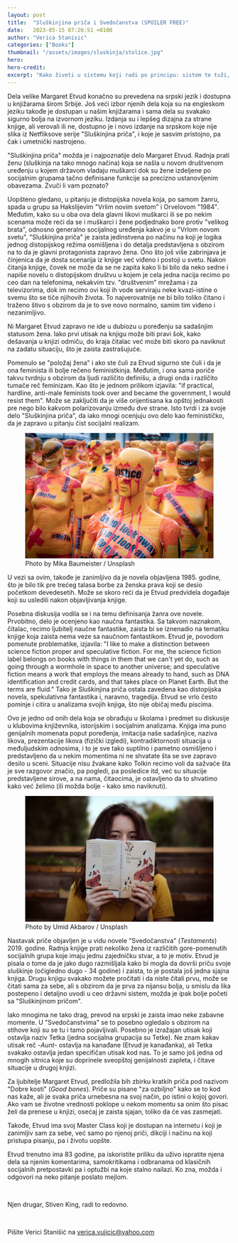 ```yaml
---
layout: post
title:  "Sluškinjina priča i Svedočanstva (SPOILER FREE)"
date:   2023-05-15 07:26:51 +0100
author: "Verica Stanisic"
categories: ["Books"]
thumbnail: "/assets/images/sluskinja/stolice.jpg"
hero: 
hero-credit: 
excerpt: "Kako živeti u sistemu koji radi po principu: sistem te tuži, sistem ti sudi"
---
```

<drop-cap>D</drop-cap>ela velike Margaret Etvud konačno su prevedena na srpski jezik i dostupna u knjižarama širom Srbije. Još veći izbor njenih dela koja su na engleskom jeziku takođe je dostupan u našim knjižarama i sama dela su svakako sigurno bolja na izvornom jeziku. Izdanja su i lepšeg dizajna za strane knjige, ali verovali ili ne, dostupno je i novo izdanje na srpskom koje nije slika iz Netfliksove serije "Sluškinjina priča", i koje je sasvim pristojno, pa čak i umetnički nastrojeno.

"Sluškinjina priča" možda je i najpoznatije delo Margaret Etvud. Radnja prati ženu (sluškinja na tako mnogo načina) koja se našla u novom društvenom uređenju u kojem državom vladaju muškarci dok su žene izdeljene po socijalnim grupama tačno definisane funkcije sa precizno ustanovljenim obavezama. Zvuči li vam poznato?

Uopšteno gledano, u pitanju je distopijska novela koja, po samom žanru, spada u grupu sa Hakslijevim "Vrlim novim svetom" i Orvelovom "1984". Međutim, kako su u oba ova dela glavni likovi muškarci ili se po nekim scenama može reći da se i muškarci i žene podjednako bore protiv "velikog brata", odnosno generalno socijalnog uređenja kakvo je u "Vrlom novom svetu", "Sluškinjina priča" je zaista jedinstvena po načinu na koji je logika jednog distopijskog režima osmišljena i do detalja predstavljena s obzirom na to da je glavni protagonista zapravo žena. Ono što još više zabrinjava je činjenica da je dosta scenarija iz knjige već viđeno i postoji u svetu. Nakon čitanja knjige, čovek ne može da se ne zapita kako li bi bilo da neko sedne i napiše novelu o distopijskom društvu u kojem je cela jedna nacija recimo po ceo dan na telefonima, nekakvim tzv. "društvenim" mrežama i za televizorima, dok im recimo ovi koji ih vode serviraju neke kvazi-istine o svemu što se tiče njihovih života. To najverovatnije ne bi bilo toliko čitano i traženo štivo s obzirom da je to sve novo normalno, samim tim viđeno i nezanimljivo. 

Ni Margaret Etvud zapravo ne ide u dubiozu u poređenju sa sadašnjim statusom žena. Iako prvi utisak na knjigu može biti pravi šok, kako dešavanja u knjizi odmiču, do kraja čitalac već može biti skoro pa naviknut na zadatu situaciju, što je zaista zastrašujuće. 

Pomenulo se "položaj žena" i ako ste čuli za Etvud sigurno ste čuli i da je ona feminista ili bolje rečeno feministkinja. Međutim, i ona sama poriče takvu tvrdnju s obzirom da ljudi različito definišu, a drugi onda i različito tumače reč feminizam. Kao što je jednom prilikom izjavila: "if practical, hardline, anti-male feminists took over and became the government, I would resist them". Može se zaključiti da je više orijentisana ka opštoj jednakosti pre nego bilo kakvom polarizovanju između dve strane. Isto tvrdi i za svoje delo "Sluškinjina priča", da iako mnogi ocenjuju ovo delo kao feminističko, da je zapravo u pitanju čist socijalni realizam. 

<figure>
    <img src='/assets/images/sluskinja/justice.jpg' alt='missing' />
    <figcaption>Photo by Mika Baumeister / Unsplash</figcaption>
</figure>

U vezi sa ovim, takođe je zanimljivo da je novela objavljena 1985. godine, što je bilo tik pre trećeg talasa borbe za ženska prava koji se desio početkom devedesetih. Može se skoro reći da je Etvud predvidela događaje koji su usledili nakon objavljivanja knjige.

Posebna diskusija vodila se i na temu definisanja žanra ove novele. Prvobitno, delo je ocenjeno kao naučna fantastika. Sa takvom naznakom, čitalac, recimo ljubitelj naučne fantastike, zaista bi se iznenadio na tematiku knjige koja zaista nema veze sa naučnom fantastikom. Etvud je, povodom pomenute problematike, izjavila:
"I like to make a distinction between science fiction proper and speculative fiction. For me, the science fiction label belongs on books with things in them that we can't yet do, such as going through a wormhole in space to another universe; and speculative fiction means a work that employs the means already to hand, such as DNA identification and credit cards, and that takes place on Planet Earth. But the terms are fluid."
Tako je Sluškinjina priča ostala zavedena kao distopijska novela, spekulativna fantastika i, naravno, tragedija. Etvud se vrlo često pominje i citira u analizama svojih knjiga, što nije običaj među piscima. 

Ovo je jedno od onih dela koja se obrađuju u školama i predmet su diskusije u klubovima književnika, istorijskim i socijalnim analizama. Knjiga ima puno genijalnih momenata poput poređenja, imitacija naše sadašnjice, naziva likova, prezentacije likova (fizički izgledi), kontradiktornosti situacija u međuljudskim odnosima, i to je sve tako suptilno i pametno osmišljeno i predstavljeno da u nekim momentima ni ne shvatate šta se sve zapravo desilo u sceni. Situacije nisu žvakane kako Tolkin recimo voli da sažvaće šta je sve razgovor značio, pa pogledi, pa posledice itd, već su situacije predstavljene sirove, a na nama, čitaocima, je ostavljeno da to shvatimo kako već želimo (ili možda bolje - kako smo naviknuti).

<figure>
    <img src='/assets/images/sluskinja/citati.jpg' alt='missing' />
    <figcaption>Photo by Umid Akbarov / Unsplash</figcaption>
</figure>

Nastavak priče objavljen je u vidu novele "Svedočanstva" (<em>Testaments</em>) 2019. godine. Radnja knjige prati nekoliko žena iz različitih gore-pomenutih socijalnih grupa koje imaju jednu zajedničku stvar, a to je motiv. Etvud je pisala o tome da je jako dugo razmišljala kako bi mogla da dovrši priču svoje sluškinje (očigledno dugo - 34 godine) i zaista, to je postala još jedna sjajna knjiga. Drugu knjigu svakako možete pročitati i da niste čitali prvu, može se čitati sama za sebe, ali s obzirom da je prva za nijansu bolja, u smislu da lika postepeno i detaljno uvodi u ceo državni sistem, možda je ipak bolje početi sa "Sluškinjinom pričom".

Iako mnogima ne tako drag, prevod na srpski je zaista imao neke zabavne momente. U "Svedočanstvima" se to posebno ogledalo s obzirom na stihove koji su se tu i tamo pojavljivali. Posebno je izražajan utisak koji ostavlja naziv Tetka (jedna socijalna grupacija su Tetke). Ne znam kakav utisak reč -<em>Aunt</em>- ostavlja na kanađane (Etvud je kanađanka), ali Tetka svakako ostavlja jedan specifičan utisak kod nas. To je samo još jedna od mnogih sitnica koje su doprinele sveopštoj genijalnosti zapleta, i čitave situacije u drugoj knjizi. 

Za ljubitelje Margaret Etvud, predložila bih zbirku kratkih priča pod nazivom "Dobre kosti" (<em>Good bones</em>). Priče su pisane "za ozbiljno" kako se to kod nas kaže, ali je svaka priča urnebesna na svoj način, po istini o kojoj govori. Ako vam se životne vrednosti poklope u nekom momentu sa onim što pisac želi da prenese u knjizi, osećaj je zaista sjajan, toliko da će vas zasmejati.

Takođe, Etvud ima svoj Master Class koji je dostupan na internetu i koji je zanimljiv sam za sebe, već samo po njenoj priči, dikciji i načinu na koji pristupa pisanju, pa i životu uopšte. 

Etvud trenutno ima 83 godine, pa iskoristite priliku da uživo ispratite njena dela sa njenim komentarima, samokritikama i odbranama od klasičnih socijalnih pretpostavki pa i optužbi na koje stalno nailazi. Ko zna, možda i odgovori na neko pitanje poslato mejlom. 

<br>

Njen drugar, Stiven King, radi to redovno.

<br>

Pišite Verici Stanišić na [verica.vujicic@yahoo.com](mailto:verica.vujicic@yahoo.com)